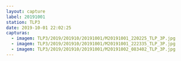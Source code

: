 ```yaml
---
layout: capture
label: 20191001
station: TLP3
date: 2019-10-01 22:02:25
capturas:
  - imagem: TLP3/2019/201910/20191001/M20191001_220225_TLP_3P.jpg
  - imagem: TLP3/2019/201910/20191001/M20191001_222335_TLP_3P.jpg
  - imagem: TLP3/2019/201910/20191001/M20191002_083402_TLP_3P.jpg
---
```


